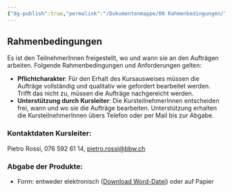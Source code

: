 ```yaml
---
{"dg-publish":true,"permalink":"/Dokumentenmappe/00 Rahmenbedingungen/"}
---
```



## Rahmenbedingungen

Es ist den TeilnehmerInnen freigestellt, wo und wann sie an den Aufträgen arbeiten. Folgende Rahmenbedingungen und Anforderungen gelten:
- **Pflichtcharakter**: Für den Erhalt des Kursausweises müssen die Aufträge vollständig und qualitativ wie gefordert bearbeitet werden. Trifft das nicht zu, müssen die Aufträge nachgereicht werden.
- **Unterstützung durch Kursleiter**: Die KursteilnehmerInnen entscheiden frei, wann und wo sie die Aufträge bearbeiten. Unterstützung erhalten die KursteilnehmerInnen übers Telefon oder per Mail bis zur Abgabe.

### Kontaktdaten Kursleiter: 
Pietro Rossi, 076 592 61 14, pietro.rossi@bbw.ch
### Abgabe der Produkte:
- Form: entweder elektronisch ([Download Word-Datei](https://bbwch-my.sharepoint.com/:w:/g/personal/pietro_rossi_bbw_ch/ESYOgQkWdwVKvAwVvLfZwMcBXtxHTz4tJNiqHvsGZKMV7A?e=U3ZGfC)) oder auf Papier
